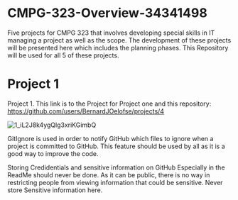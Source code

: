 # CMPG-323-Overview-34341498
Five projects for CMPG 323 that involves developing special skills in IT managing a project as well as the scope. The development of these projects will be presented here which includes the planning phases.
This Repository will be used for all 5 of these projects.

# Project 1
Project 1.
This link is to the Project for Project one and this repository: https://github.com/users/BernardJOelofse/projects/4

![1_iL2J8k4ygQlg3xriKGimbQ](https://user-images.githubusercontent.com/111046034/185427041-a1d4e37b-3c92-4129-8d21-8bce285a804d.png)



GitIgnore is used in order to notify GitHub which files to ignore when a project is committed to GitHub. This feature should be used by all as it is a good way to improve the code.

Storing Credidentials and sensitive information on GitHub Especially in the ReadMe should never be done. As it can be public, there is no way in restricting people from viewing information that could be sensitive. Never store Sensitive information here.


